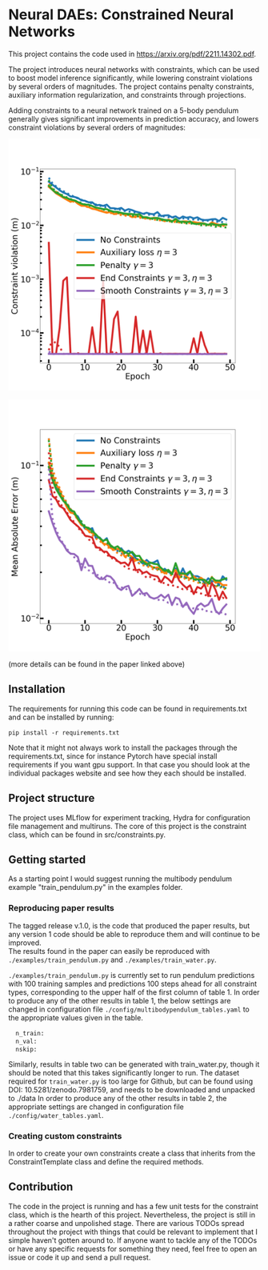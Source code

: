 # Neural DAEs: Constrained Neural Networks

This project contains the code used in https://arxiv.org/pdf/2211.14302.pdf.

The project introduces neural networks with constraints, which can be used to boost model inference significantly, while lowering constraint violations by several orders of magnitudes.
The project contains penalty constraints, auxiliary information regularization, and constraints through projections. 

Adding constraints to a neural network trained on a 5-body pendulum generally gives significant improvements in prediction accuracy, and lowers constraint violations by several orders of magnitudes:

![CV_mean](https://github.com/tueboesen/Constrained-Neural-Networks/blob/main/figures/ntrain_10000_nskip_100_cv_mean.png)

![MAE_r](https://github.com/tueboesen/Constrained-Neural-Networks/blob/main/figures/ntrain_10000_nskip_100_mae_r.png)

(more details can be found in the paper linked above)

## Installation

The requirements for running this code can be found in requirements.txt and can be installed by running:

```
pip install -r requirements.txt
```
Note that it might not always work to install the packages through the requirements.txt, since for instance Pytorch have special install requirements if you want gpu support.
In that case you should look at the individual packages website and see how they each should be installed.

## Project structure
The project uses MLflow for experiment tracking, Hydra for configuration file management and multiruns.
The core of this project is the constraint class, which can be found in src/constraints.py. 

## Getting started
As a starting point I would suggest running the multibody pendulum example "train_pendulum.py" in the examples folder.

### Reproducing paper results
The tagged release v.1.0, is the code that produced the paper results, but any version 1 code should be able to reproduce them and will continue to be improved.  
The results found in the paper can easily be reproduced with `./examples/train_pendulum.py` and `./examples/train_water.py`.

`./examples/train_pendulum.py` is currently set to run pendulum predictions with 100 training samples and predictions 100 steps ahead for all constraint types, corresponding to the upper half of the first column of table 1.
In order to produce any of the other results in table 1, the below settings are changed in configuration file `./config/multibodypendulum_tables.yaml` to the appropriate values given in the table.

```
  n_train: 
  n_val: 
  nskip: 
```

Similarly, results in table two can be generated with train_water.py, though it should be noted that this takes significantly longer to run. The dataset required for `train_water.py` is too large for Github, but can be found using DOI:
10.5281/zenodo.7981759, and needs to be downloaded and unpacked to ./data
In order to produce any of the other results in table 2, the appropriate settings are changed in configuration file `./config/water_tables.yaml`.

### Creating custom constraints

In order to create your own constraints create a class that inherits from the ConstraintTemplate class and define the required methods. 


## Contribution
The code in the project is running and has a few unit tests for the constraint class, which is the hearth of this project. Nevertheless, the project is still in a rather coarse and unpolished stage.
There are various TODOs spread throughout the project with things that could be relevant to implement that I simple haven't gotten around to. 
If anyone want to tackle any of the TODOs or have any specific requests for something they need, feel free to open an issue or code it up and send a pull request.
